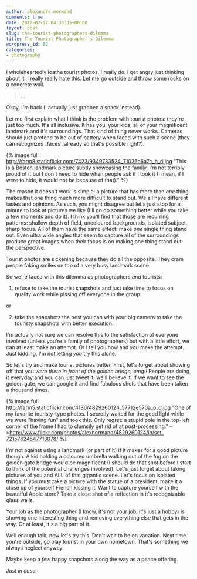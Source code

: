 ```yaml
---
author: alexandre.normand
comments: true
date: 2012-07-27 04:30:35+00:00
layout: post
slug: the-tourist-photographers-dilemma
title: The Tourist Photographer's Dilemma
wordpress_id: 82
categories:
- photography
---
```


I wholeheartedly loathe tourist photos. I really do. I get angry just thinking about it. I really really hate this. Let me go outside and throw some rocks on a concrete wall.


> 
> 
> ...
> 
> 



Okay, I'm back (I actually just grabbed a snack instead).

Let me first explain what I think is the problem with tourist photos: they're just too much. It's all inclusive. It has you, your kids, all of your magnificent landmark and it's surroundings. That kind of thing _never_ works. Cameras should just pretend to be out of battery when faced with such a scene (they can recognizes _faces _already so that's possible right?).

{% image full http://farm8.staticflickr.com/7423/9349733524_71036a6a7c_h_d.jpg "This is a Boston landmark picture subtly showcasing the family. I'm not terribly proud of it but I don't need to hide when people ask if I took it (I mean, if I were to hide, it would not be because of that)." %}

The reason it doesn't work is simple: a picture that has more than _one_ thing makes that one thing much more difficult to stand out. We all have different tastes and opinions. As such, you might disagree but let's just stop for a minute to look at pictures we like (I'll go do something better while you take a few moments and do it). I think you'll find that those are recurring patterns: shallow depth of field, uncoloured backgrounds, isolated subject, sharp focus. All of them have the same effect: make _one_ single thing stand out. Even ultra wide angles that seem to capture all of the surroundings produce great images when their focus is on making one thing stand out: the perspective.

Tourist photos are sickening because they do all the opposite. They cram people faking smiles on top of a very busy landmark scene.

So we're faced with this dilemma as photographers _and_ tourists:

  1. refuse to take the tourist snapshots and just take time to focus on quality work while pissing off everyone in the group


or
	
  2. take the snapshots the best you can with your big camera to take the touristy snapshots with better execution.
  


I'm actually not sure we can resolve this to the satisfaction of everyone involved (unless you're a family of photographers) but with a little effort, we can at least make an attempt. Or I tell you how and _you_ make the attempt. Just kidding, I'm not letting _you_ try this alone.

So let's try and make tourist pictures better. First, let's forget about showing off that you _were there in front of the golden bridge, omg!!_ People are doing it everyday and you can just tweet it, we'll believe it. If we want to see the golden gate, we can google it and find fabulous shots that have been taken a thousand times.

{% image full http://farm5.staticflickr.com/4136/4829260124_57712e570a_o_d.jpg "One of my favorite touristy-type photos. I secretly waited for the good light while we were "having fun" and took this. Only regret: a stupid pole in the top-left corner of the frame I had to clumsily get rid of at post-processing." ->http://www.flickr.com/photos/alexnormand/4829260124/in/set-72157624547713078/ %}

I'm not against using a landmark (or part of it) if it makes for a good picture though. A kid holding a coloured umbrella walking out of the fog on the golden gate bridge would be magnificent (I should do that shot before I start to think of the potential challenges involved). Let's just forget about taking pictures of you and ALL of that gigantic scene. Let's focus on isolated things. If you must take a picture with the statue of a president, make it a close up of yourself French kissing it. Want to capture yourself with the beautiful Apple store? Take a close shot of a reflection in it's recognizable glass walls.

Your job as the photographer (I know, it's not your job, it's just a hobby) is showing one interesting thing and removing everything else that gets in the way. Or at least, it's a big part of it.

Well enough talk, now let's try this. Don't wait to be on vacation. Next time you're outside, go play tourist in your own hometown. That's something we always neglect anyway.

Maybe keep a _few_ happy snapshots along the way as a peace offering.

_Just in case._

